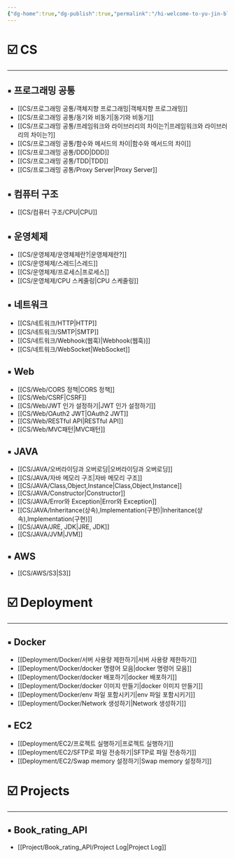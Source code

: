 ```yaml
---
{"dg-home":true,"dg-publish":true,"permalink":"/hi-welcome-to-yu-jin-blog/","tags":["gardenEntry"],"dgPassFrontmatter":true,"noteIcon":"","created":"2024-10-15T01:20:33.071+09:00","updated":"2024-11-05T20:03:00.025+09:00"}
---
```


  
# ☑️ CS
---
## ▪️ 프로그래밍 공통
- [[CS/프로그래밍 공통/객체지향  프로그래밍\|객체지향  프로그래밍]]
- [[CS/프로그래밍 공통/동기와 비동기\|동기와 비동기]]
- [[CS/프로그래밍 공통/프레임워크와 라이브러리의 차이는?\|프레임워크와 라이브러리의 차이는?]]
- [[CS/프로그래밍 공통/함수와 메서드의 차이\|함수와 메서드의 차이]]
- [[CS/프로그래밍 공통/DDD\|DDD]]
- [[CS/프로그래밍 공통/TDD\|TDD]]
- [[CS/프로그래밍 공통/Proxy Server\|Proxy Server]]

##  ▪️ 컴퓨터 구조
- [[CS/컴퓨터 구조/CPU\|CPU]]


## ▪️ 운영체제
- [[CS/운영체제/운영체제란?\|운영체제란?]]
- [[CS/운영체제/스레드\|스레드]]
- [[CS/운영체제/프로세스\|프로세스]]
- [[CS/운영체제/CPU 스케줄링\|CPU 스케줄링]]


## ▪️ 네트워크
- [[CS/네트워크/HTTP\|HTTP]]
- [[CS/네트워크/SMTP\|SMTP]]
- [[CS/네트워크/Webhook(웹훅)\|Webhook(웹훅)]]
- [[CS/네트워크/WebSocket\|WebSocket]]


## ▪️ Web
- [[CS/Web/CORS 정책\|CORS 정책]]
- [[CS/Web/CSRF\|CSRF]]
- [[CS/Web/JWT 인가 설정하기\|JWT 인가 설정하기]]
- [[CS/Web/OAuth2 JWT\|OAuth2 JWT]]
- [[CS/Web/RESTful API\|RESTful API]]
- [[CS/Web/MVC패턴\|MVC패턴]]


## ▪️ JAVA
- [[CS/JAVA/오버라이딩과 오버로딩\|오버라이딩과 오버로딩]]
- [[CS/JAVA/자바 메모리 구조\|자바 메모리 구조]]
- [[CS/JAVA/Class,Object,Instance\|Class,Object,Instance]]
- [[CS/JAVA/Constructor\|Constructor]]
- [[CS/JAVA/Error와 Exception\|Error와 Exception]]
- [[CS/JAVA/Inheritance(상속),Implementation(구현)\|Inheritance(상속),Implementation(구현)]]
- [[CS/JAVA/JRE, JDK\|JRE, JDK]]
- [[CS/JAVA/JVM\|JVM]]


## ▪️ AWS
- [[CS/AWS/S3\|S3]]



# ☑️ Deployment
---

## ▪️ Docker
- [[Deployment/Docker/서버 사용량 제한하기\|서버 사용량 제한하기]]
- [[Deployment/Docker/docker 명령어 모음\|docker 명령어 모음]]
- [[Deployment/Docker/docker 배포하기\|docker 배포하기]]
- [[Deployment/Docker/docker 이미지 만들기\|docker 이미지 만들기]]
- [[Deployment/Docker/env 파일 포함시키기\|env 파일 포함시키기]]
- [[Deployment/Docker/Network 생성하기\|Network 생성하기]]

## ▪️ EC2
- [[Deployment/EC2/프로젝트 실행하기\|프로젝트 실행하기]]
- [[Deployment/EC2/SFTP로 파일 전송하기\|SFTP로 파일 전송하기]]
- [[Deployment/EC2/Swap memory 설정하기\|Swap memory 설정하기]]



# ☑️ Projects
---
## ▪️ Book_rating_API
- [[Project/Book_rating_API/Project Log\|Project Log]]